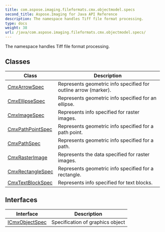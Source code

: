 ```yaml
---
title: com.aspose.imaging.fileformats.cmx.objectmodel.specs
second_title: Aspose.Imaging for Java API Reference
description: The namespace handles Tiff file format processing.
type: docs
weight: 38
url: /java/com.aspose.imaging.fileformats.cmx.objectmodel.specs/
---
```


The namespace handles Tiff file format processing.


## Classes

| Class | Description |
| --- | --- |
| [CmxArrowSpec](../com.aspose.imaging.fileformats.cmx.objectmodel.specs/cmxarrowspec) | Represents geometric info specified for outline arrow (marker). |
| [CmxEllipseSpec](../com.aspose.imaging.fileformats.cmx.objectmodel.specs/cmxellipsespec) | Represents geometric info specified for an ellipse. |
| [CmxImageSpec](../com.aspose.imaging.fileformats.cmx.objectmodel.specs/cmximagespec) | Represents info specified for raster images. |
| [CmxPathPointSpec](../com.aspose.imaging.fileformats.cmx.objectmodel.specs/cmxpathpointspec) | Represents geometric info specified for a path point. |
| [CmxPathSpec](../com.aspose.imaging.fileformats.cmx.objectmodel.specs/cmxpathspec) | Represents geometric info specified for a path. |
| [CmxRasterImage](../com.aspose.imaging.fileformats.cmx.objectmodel.specs/cmxrasterimage) | Represents the data specified for raster images. |
| [CmxRectangleSpec](../com.aspose.imaging.fileformats.cmx.objectmodel.specs/cmxrectanglespec) | Represents geometric info specified for a rectangle. |
| [CmxTextBlockSpec](../com.aspose.imaging.fileformats.cmx.objectmodel.specs/cmxtextblockspec) | Represents info specified for text blocks. |

## Interfaces

| Interface | Description |
| --- | --- |
| [ICmxObjectSpec](../com.aspose.imaging.fileformats.cmx.objectmodel.specs/icmxobjectspec) | Specification of graphics object |
